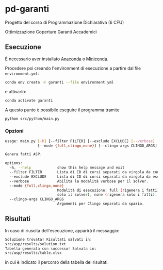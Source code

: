 # pd-garanti

Progetto del corso di Programmazione Dichiarativa (6 CFU)

Ottimizzazione Coperture Garanti Accademici

## Esecuzione

È necessario aver installato [Anaconda](https://docs.anaconda.com/anaconda/install/) o [Miniconda](https://docs.anaconda.com/miniconda/install/).

Procedere poi creando l'environment di esecuzione a partire dal file
`environment.yml`:

```bash
conda env create -n garanti --file environment.yml
```

e attivarlo:

```bash
conda activate garanti
```

A questo punto è possibile eseguire il programma tramite

```bash
python src/python/main.py
```

### Opzioni

```bash
usage: main.py [-h] [--filter FILTER] [--exclude EXCLUDE] [--verbose]
               [--mode {full,clingo,none}] [--clingo-args CLINGO_ARGS]

Genera fatti ASP.

options:
  -h, --help            show this help message and exit
  --filter FILTER       Lista di ID di corsi separati da virgola da considerare.
  --exclude EXCLUDE     Lista di ID di corsi separati da virgola da escludere.
  --verbose             Abilita la modalità verbose per il solver.
  --mode {full,clingo,none}
                        Modalità di esecuzione: full (rigenera i fatti), clingo (esegue
                        solo il solver), none (rigenera solo i fatti).
  --clingo-args CLINGO_ARGS
                        Argomenti per Clingo separati da spazio.
```

## Risultati

In caso di riuscita dell'esecuzione, apparirà il messaggio:

```bash
Soluzione trovata! Risultati salvati in:
src/asp/results/solution.txt
Tabella generata con successo! Salvata in:
src/asp/results/table.xlsx
```

in cui è indicato il percorso della tabella dei risultati.

